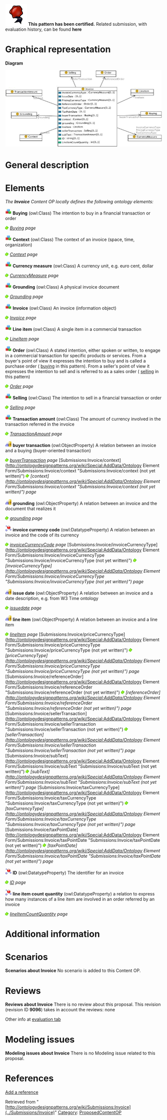 [![](../images/thumb/b/b5/Certified.png/70px-Certified.png)](../Image/Certified.png "Certified.png") __This pattern has been certified.__
Related submission, with evaluation history, can be found __here__





#  Graphical representation


__Diagram__




[![Image:Invoice.jpg](../images/e/eb/Invoice.jpg)](../Image/Invoice.jpg "Image:Invoice.jpg")




#  General description


  




#  Elements


_The __Invoice__ Content OP locally defines the following ontology elements:_




[![Class](../images/thumb/2/27/Class.gif/20px-Class.gif)](../Image/Class.gif "Class") __Buying__ (owl:Class) The intention to buy in a financial transaction or order 



 [![](../images/thumb/8/87/ArrowRight.gif/11px-ArrowRight.gif)](../Image/ArrowRight.gif "ArrowRight.gif") _[Buying](../Submissions/Invoice/Buying "Submissions:Invoice/Buying") page_

[![Class](../images/thumb/2/27/Class.gif/20px-Class.gif)](../Image/Class.gif "Class") __Context__ (owl:Class) The context of an invoice (space, time, organization) 



 [![](../images/thumb/8/87/ArrowRight.gif/11px-ArrowRight.gif)](../Image/ArrowRight.gif "ArrowRight.gif") _[Context](../Submissions/Invoice/Context "Submissions:Invoice/Context") page_

[![Class](../images/thumb/2/27/Class.gif/20px-Class.gif)](../Image/Class.gif "Class") __Currency measure__ (owl:Class) A currency unit, e.g. euro cent, dollar 



 [![](../images/thumb/8/87/ArrowRight.gif/11px-ArrowRight.gif)](../Image/ArrowRight.gif "ArrowRight.gif") _[CurrencyMeasure](../Submissions/Invoice/CurrencyMeasure "Submissions:Invoice/CurrencyMeasure") page_

[![Class](../images/thumb/2/27/Class.gif/20px-Class.gif)](../Image/Class.gif "Class") __Grounding__ (owl:Class) A physical invoice document 



 [![](../images/thumb/8/87/ArrowRight.gif/11px-ArrowRight.gif)](../Image/ArrowRight.gif "ArrowRight.gif") _[Grounding](../Submissions/Invoice/Grounding "Submissions:Invoice/Grounding") page_

[![Class](../images/thumb/2/27/Class.gif/20px-Class.gif)](../Image/Class.gif "Class") __Invoice__ (owl:Class) An invoice (information object) 



 [![](../images/thumb/8/87/ArrowRight.gif/11px-ArrowRight.gif)](../Image/ArrowRight.gif "ArrowRight.gif") _[Invoice](../Submissions/Invoice/Invoice "Submissions:Invoice/Invoice") page_

[![Class](../images/thumb/2/27/Class.gif/20px-Class.gif)](../Image/Class.gif "Class") __Line item__ (owl:Class) A single item in a commercial transaction 



 [![](../images/thumb/8/87/ArrowRight.gif/11px-ArrowRight.gif)](../Image/ArrowRight.gif "ArrowRight.gif") _[LineItem](Submissions%253AInvoice/LineItem.html "Submissions:Invoice/LineItem") page_

[![Class](../images/thumb/2/27/Class.gif/20px-Class.gif)](../Image/Class.gif "Class") __Order__ (owl:Class) A stated intention, either spoken or written, to engage in a commercial transaction for specific products or services. From a buyer's point of view it expresses the intention to buy and is called a purchase order ( [buying](../Submissions/Invoice/Buying "Submissions:Invoice/Buying") in this pattern). From a seller's point of view it expresses the intention to sell and is referred to as a sales order ( [selling](../Submissions/Invoice/Selling "Submissions:Invoice/Selling") in this pattern) 



 [![](../images/thumb/8/87/ArrowRight.gif/11px-ArrowRight.gif)](../Image/ArrowRight.gif "ArrowRight.gif") _[Order](../Submissions/Invoice/Order "Submissions:Invoice/Order") page_

[![Class](../images/thumb/2/27/Class.gif/20px-Class.gif)](../Image/Class.gif "Class") __Selling__ (owl:Class) The intention to sell in a financial transaction or order 



 [![](../images/thumb/8/87/ArrowRight.gif/11px-ArrowRight.gif)](../Image/ArrowRight.gif "ArrowRight.gif") _[Selling](../Submissions/Invoice/Selling "Submissions:Invoice/Selling") page_

[![Class](../images/thumb/2/27/Class.gif/20px-Class.gif)](../Image/Class.gif "Class") __Transaction amount__ (owl:Class) The amount of currency involved in the transaction referred in the invoice 



 [![](../images/thumb/8/87/ArrowRight.gif/11px-ArrowRight.gif)](../Image/ArrowRight.gif "ArrowRight.gif") _[TransactionAmount](http://ontologydesignpatterns.org/wiki/Submissions:Invoice/TransactionAmount "Submissions:Invoice/TransactionAmount") page_

[![ObjectProperty](../images/thumb/c/c3/ObjectProperty.gif/20px-ObjectProperty.gif)](../Image/ObjectProperty.gif "ObjectProperty") __buyer transaction__ (owl:ObjectProperty) A relation between an invoice and a buying (buyer-oriented transaction) 



 [![](../images/thumb/8/87/ArrowRight.gif/11px-ArrowRight.gif)](../Image/ArrowRight.gif "ArrowRight.gif") _[buyerTransaction](http://ontologydesignpatterns.org/wiki/Submissions:Invoice/buyerTransaction "Submissions:Invoice/buyerTransaction") page_
[Submissions:Invoice/context](http://ontologydesignpatterns.org/wiki/Special:AddData/Ontology Element Form/Submissions:Invoice/context "Submissions:Invoice/context (not yet written)") [![](../images/thumb/8/87/ArrowRight.gif/11px-ArrowRight.gif)](../Image/ArrowRight.gif "ArrowRight.gif") _[context](http://ontologydesignpatterns.org/wiki/Special:AddData/Ontology Element Form/Submissions:Invoice/context "Submissions:Invoice/context (not yet written)") page_

[![ObjectProperty](../images/thumb/c/c3/ObjectProperty.gif/20px-ObjectProperty.gif)](../Image/ObjectProperty.gif "ObjectProperty") __grounding__ (owl:ObjectProperty) A relation between an invoice and the document that realizes it 



 [![](../images/thumb/8/87/ArrowRight.gif/11px-ArrowRight.gif)](../Image/ArrowRight.gif "ArrowRight.gif") _[grounding](Submissions%253AInvoice/grounding.html "Submissions:Invoice/grounding") page_

[![DatatypeProperty](../images/thumb/a/a5/DatatypeProperty.gif/20px-DatatypeProperty.gif)](../Image/DatatypeProperty.gif "DatatypeProperty") __invoice currency code__ (owl:DatatypeProperty) A relation between an invoice and the code of its currency 



 [![](../images/thumb/8/87/ArrowRight.gif/11px-ArrowRight.gif)](../Image/ArrowRight.gif "ArrowRight.gif") _[invoiceCurrencyCode](../Submissions/Invoice/invoiceCurrencyCode "Submissions:Invoice/invoiceCurrencyCode") page_
[Submissions:Invoice/invoiceCurrencyType](http://ontologydesignpatterns.org/wiki/Special:AddData/Ontology Element Form/Submissions:Invoice/invoiceCurrencyType "Submissions:Invoice/invoiceCurrencyType (not yet written)") [![](../images/thumb/8/87/ArrowRight.gif/11px-ArrowRight.gif)](../Image/ArrowRight.gif "ArrowRight.gif") _[invoiceCurrencyType](http://ontologydesignpatterns.org/wiki/Special:AddData/Ontology Element Form/Submissions:Invoice/invoiceCurrencyType "Submissions:Invoice/invoiceCurrencyType (not yet written)") page_

[![ObjectProperty](../images/thumb/c/c3/ObjectProperty.gif/20px-ObjectProperty.gif)](../Image/ObjectProperty.gif "ObjectProperty") __issue date__ (owl:ObjectProperty) A relation between an invoice and a date description, e.g. from W3 Time ontology 



 [![](../images/thumb/8/87/ArrowRight.gif/11px-ArrowRight.gif)](../Image/ArrowRight.gif "ArrowRight.gif") _[issuedate](../Submissions/Invoice/issuedate "Submissions:Invoice/issuedate") page_

[![ObjectProperty](../images/thumb/c/c3/ObjectProperty.gif/20px-ObjectProperty.gif)](../Image/ObjectProperty.gif "ObjectProperty") __line item__ (owl:ObjectProperty) A relation between an invoice and a line item 



 [![](../images/thumb/8/87/ArrowRight.gif/11px-ArrowRight.gif)](../Image/ArrowRight.gif "ArrowRight.gif") _[lineItem](../Submissions/Invoice/lineItem "Submissions:Invoice/lineItem") page_
[Submissions:Invoice/priceCurrencyType](http://ontologydesignpatterns.org/wiki/Special:AddData/Ontology Element Form/Submissions:Invoice/priceCurrencyType "Submissions:Invoice/priceCurrencyType (not yet written)") [![](../images/thumb/8/87/ArrowRight.gif/11px-ArrowRight.gif)](../Image/ArrowRight.gif "ArrowRight.gif") _[priceCurrencyType](http://ontologydesignpatterns.org/wiki/Special:AddData/Ontology Element Form/Submissions:Invoice/priceCurrencyType "Submissions:Invoice/priceCurrencyType (not yet written)") page_
[Submissions:Invoice/referenceOrder](http://ontologydesignpatterns.org/wiki/Special:AddData/Ontology Element Form/Submissions:Invoice/referenceOrder "Submissions:Invoice/referenceOrder (not yet written)") [![](../images/thumb/8/87/ArrowRight.gif/11px-ArrowRight.gif)](../Image/ArrowRight.gif "ArrowRight.gif") _[referenceOrder](http://ontologydesignpatterns.org/wiki/Special:AddData/Ontology Element Form/Submissions:Invoice/referenceOrder "Submissions:Invoice/referenceOrder (not yet written)") page_
[Submissions:Invoice/sellerTransaction](http://ontologydesignpatterns.org/wiki/Special:AddData/Ontology Element Form/Submissions:Invoice/sellerTransaction "Submissions:Invoice/sellerTransaction (not yet written)") [![](../images/thumb/8/87/ArrowRight.gif/11px-ArrowRight.gif)](../Image/ArrowRight.gif "ArrowRight.gif") _[sellerTransaction](http://ontologydesignpatterns.org/wiki/Special:AddData/Ontology Element Form/Submissions:Invoice/sellerTransaction "Submissions:Invoice/sellerTransaction (not yet written)") page_
[Submissions:Invoice/subText](http://ontologydesignpatterns.org/wiki/Special:AddData/Ontology Element Form/Submissions:Invoice/subText "Submissions:Invoice/subText (not yet written)") [![](../images/thumb/8/87/ArrowRight.gif/11px-ArrowRight.gif)](../Image/ArrowRight.gif "ArrowRight.gif") _[subText](http://ontologydesignpatterns.org/wiki/Special:AddData/Ontology Element Form/Submissions:Invoice/subText "Submissions:Invoice/subText (not yet written)") page_
[Submissions:Invoice/taxCurrencyType](http://ontologydesignpatterns.org/wiki/Special:AddData/Ontology Element Form/Submissions:Invoice/taxCurrencyType "Submissions:Invoice/taxCurrencyType (not yet written)") [![](../images/thumb/8/87/ArrowRight.gif/11px-ArrowRight.gif)](../Image/ArrowRight.gif "ArrowRight.gif") _[taxCurrencyType](http://ontologydesignpatterns.org/wiki/Special:AddData/Ontology Element Form/Submissions:Invoice/taxCurrencyType "Submissions:Invoice/taxCurrencyType (not yet written)") page_
[Submissions:Invoice/taxPointDate](http://ontologydesignpatterns.org/wiki/Special:AddData/Ontology Element Form/Submissions:Invoice/taxPointDate "Submissions:Invoice/taxPointDate (not yet written)") [![](../images/thumb/8/87/ArrowRight.gif/11px-ArrowRight.gif)](../Image/ArrowRight.gif "ArrowRight.gif") _[taxPointDate](http://ontologydesignpatterns.org/wiki/Special:AddData/Ontology Element Form/Submissions:Invoice/taxPointDate "Submissions:Invoice/taxPointDate (not yet written)") page_

[![DatatypeProperty](../images/thumb/a/a5/DatatypeProperty.gif/20px-DatatypeProperty.gif)](../Image/DatatypeProperty.gif "DatatypeProperty") __ID__ (owl:DatatypeProperty) The identifier for an invoice 



 [![](../images/thumb/8/87/ArrowRight.gif/11px-ArrowRight.gif)](../Image/ArrowRight.gif "ArrowRight.gif") _[ID](../Submissions/Invoice/ID "Submissions:Invoice/ID") page_

[![DatatypeProperty](../images/thumb/a/a5/DatatypeProperty.gif/20px-DatatypeProperty.gif)](../Image/DatatypeProperty.gif "DatatypeProperty") __line item count quantity__ (owl:DatatypeProperty) a relation to express how many instances of a line item are involved in an order referred by an invoice 



 [![](../images/thumb/8/87/ArrowRight.gif/11px-ArrowRight.gif)](../Image/ArrowRight.gif "ArrowRight.gif") _[lineItemCountQuantity](../Submissions/Invoice/lineItemCountQuantity "Submissions:Invoice/lineItemCountQuantity") page_
#  Additional information


#  Scenarios



__Scenarios about Invoice__
No scenario is added to this Content OP.




#  Reviews



__Reviews about Invoice__
There is no review about this proposal.
This revision (revision ID __9096__) takes in account the reviews: none


Other info at [evaluation tab](http://ontologydesignpatterns.org/wiki/index.php?title=Submissions:Invoice&action=evaluation "http://ontologydesignpatterns.org/wiki/index.php?title=Submissions:Invoice&action=evaluation")




  




#  Modeling issues



__Modeling issues about Invoice__
There is no Modeling issue related to this proposal.




  




#  References


[Add a reference](index.php@title=Odp%253AAdd_reference&subject=../Submissions/Invoice "http://ontologydesignpatterns.org/wiki/index.php?title=Odp:Add_reference&subject=Submissions%3AInvoice")


  






Retrieved from "[http://ontologydesignpatterns.org/wiki/Submissions:Invoice](../Submissions/Invoice)"
 [Category](http://ontologydesignpatterns.org/wiki/Special:Categories "Special:Categories"): [ProposedContentOP](../Category/ProposedContentOP "Category:ProposedContentOP")